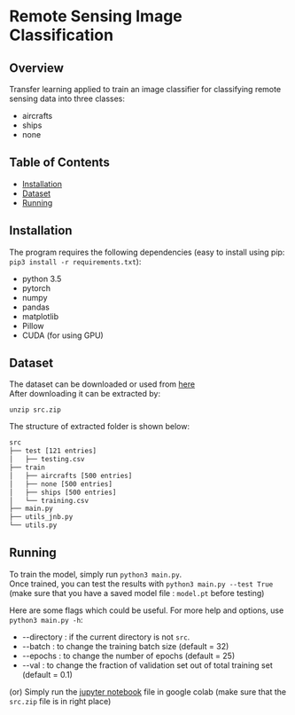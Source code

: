# Remote Sensing Image Classification
## Overview
Transfer learning applied to train an image classifier for classifying remote sensing data into three classes:
* aircrafts
* ships
* none

## Table of Contents
- [Installation](#installation)
- [Dataset](#dataset)
- [Running](#running)

## Installation
The program requires the following dependencies (easy to install using pip: ```pip3 install -r requirements.txt```):
* python 3.5
* pytorch
* numpy
* pandas
* matplotlib
* Pillow
* CUDA (for using GPU)

## Dataset

The dataset can be downloaded or used from [here](https://drive.google.com/file/d/1rRh_2oxTGPfbTt6yLVZQ8R7BQ-672uXY/view?usp=sharing)  
After downloading it can be extracted by:
```
unzip src.zip
```
The structure of extracted folder is shown below:
```bash
src
├── test [121 entries]
│   ├── testing.csv
├── train
│   ├── aircrafts [500 entries]
│   ├── none [500 entries]
│   ├── ships [500 entries]
│   └── training.csv
├── main.py
├── utils_jnb.py
└── utils.py
```
## Running

To train the model, simply run ```python3 main.py```.  
Once trained, you can test the results with ```python3 main.py --test True``` (make sure that you have a saved model file : ```model.pt``` before testing)

Here are some flags which could be useful. For more help and options, use ```python3 main.py -h```:

- --directory <name> : if the current directory is not ```src```.
- --batch <number> : to change the training batch size (default = 32)
- --epochs <number> : to change the number of epochs (default = 25)
- --val <fraction> : to change the fraction of validation set out of total training set (default = 0.1)

(or) Simply run the [jupyter notebook](RS_Image_Classification.ipynb) file in google colab (make sure that the ```src.zip``` file is in right place)
